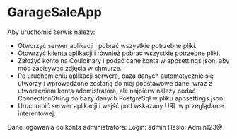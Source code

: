 # GarageSaleApp
Aby uruchomić serwis należy:
* Otworzyć serwer aplikacji i pobrać wszystkie potrzebne pliki.
* Otowrzyć klienta aplikacji i również pobrać wszystkie potrzebne pliki.
* Założyć konto na Couldinary i podać dane konta w appsettings.json, aby móc zapisywać zdjęcia w chmurze.
* Po uruchomieniu aplikacji serwera, baza danych automatycznie się utworzy i wprowadzone zostaną do niej podstawowe dane, wraz z utworzeniem konta adomistratora, ale najpierw należy podać ConnectionString do bazy danych PostgreSql w pliku appsettings.json.
* Uruchomić serwer aplikacji i wejść pod wskazany URL w przeglądarce interentowej.

Dane logowania do konta administratora:
Login: admin
Hasło: Admin123@

